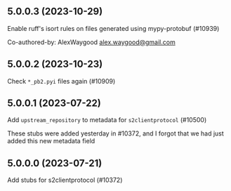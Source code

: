 ## 5.0.0.3 (2023-10-29)

Enable ruff's isort rules on files generated using mypy-protobuf (#10939)

Co-authored-by: AlexWaygood <alex.waygood@gmail.com>

## 5.0.0.2 (2023-10-23)

Check  `*_pb2.pyi` files again (#10909)

## 5.0.0.1 (2023-07-22)

Add `upstream_repository` to metadata for `s2clientprotocol` (#10500)

These stubs were added yesterday in #10372, and I forgot that we had just added this new metadata field

## 5.0.0.0 (2023-07-21)

Add stubs for s2clientprotocol (#10372)

